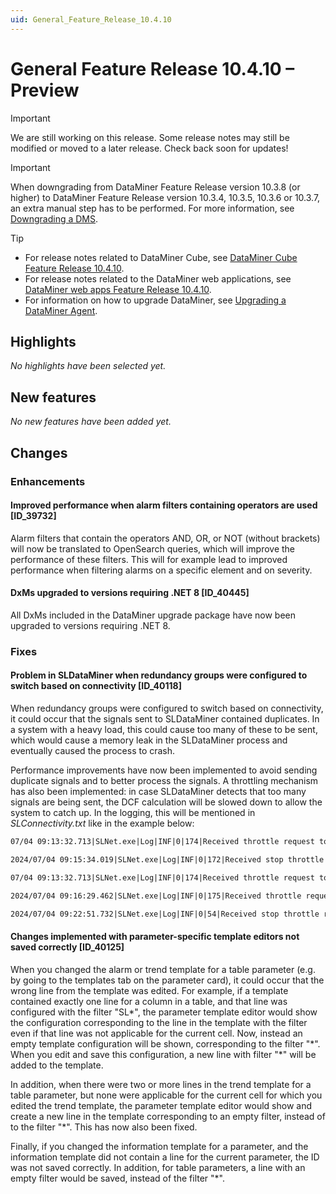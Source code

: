 ```yaml
---
uid: General_Feature_Release_10.4.10
---
```


# General Feature Release 10.4.10 – Preview

> [!IMPORTANT]
> We are still working on this release. Some release notes may still be modified or moved to a later release. Check back soon for updates!

> [!IMPORTANT]
> When downgrading from DataMiner Feature Release version 10.3.8 (or higher) to DataMiner Feature Release version 10.3.4, 10.3.5, 10.3.6 or 10.3.7, an extra manual step has to be performed. For more information, see [Downgrading a DMS](xref:MOP_Downgrading_a_DMS).

> [!TIP]
>
> - For release notes related to DataMiner Cube, see [DataMiner Cube Feature Release 10.4.10](xref:Cube_Feature_Release_10.4.10).
> - For release notes related to the DataMiner web applications, see [DataMiner web apps Feature Release 10.4.10](xref:Web_apps_Feature_Release_10.4.10).
> - For information on how to upgrade DataMiner, see [Upgrading a DataMiner Agent](xref:Upgrading_a_DataMiner_Agent).

## Highlights

*No highlights have been selected yet.*

## New features

*No new features have been added yet.*

## Changes

### Enhancements

#### Improved performance when alarm filters containing operators are used [ID_39732]

<!-- 10.4.0 [CU7] - FR 10.4.10 -->

Alarm filters that contain the operators AND, OR, or NOT (without brackets) will now be translated to OpenSearch queries, which will improve the performance of these filters. This will for example lead to improved performance when filtering alarms on a specific element and on severity.

#### DxMs upgraded to versions requiring .NET 8 [ID_40445]

<!-- 10.4.0 [CU7] - FR 10.4.10 -->

All DxMs included in the DataMiner upgrade package have now been upgraded to versions requiring .NET 8.

### Fixes

#### Problem in SLDataMiner when redundancy groups were configured to switch based on connectivity [ID_40118]

<!-- 10.3.0 [CU19]/10.4.0 [CU7] - FR 10.4.10 -->

When redundancy groups were configured to switch based on connectivity, it could occur that the signals sent to SLDataMiner contained duplicates. In a system with a heavy load, this could cause too many of these to be sent, which would cause a memory leak in the SLDataMiner process and eventually caused the process to crash.

Performance improvements have now been implemented to avoid sending duplicate signals and to better process the signals. A throttling mechanism has also been implemented: in case SLDataMiner detects that too many signals are being sent, the DCF calculation will be slowed down to allow the system to catch up. In the logging, this will be mentioned in *SLConnectivity.txt* like in the example below:

```txt
07/04 09:13:32.713|SLNet.exe|Log|INF|0|174|Received throttle request to slowdown DCF path calculation current value: 5000 ms

2024/07/04 09:15:34.019|SLNet.exe|Log|INF|0|172|Received stop throttle request to resume normal DCF path calculation current value: 1000 ms

07/04 09:13:32.713|SLNet.exe|Log|INF|0|174|Received throttle request to slowdown DCF path calculation current value: 5000 ms

2024/07/04 09:16:29.462|SLNet.exe|Log|INF|0|175|Received throttle request to slowdown DCF path calculation current value: 25000 ms

2024/07/04 09:22:51.732|SLNet.exe|Log|INF|0|54|Received stop throttle request to resume normal DCF path calculation current value: 1000 ms
```

#### Changes implemented with parameter-specific template editors not saved correctly [ID_40125]

<!-- 10.3.0 [CU19]/10.4.0 [CU7] - FR 10.4.10 -->

When you changed the alarm or trend template for a table parameter (e.g. by going to the templates tab on the parameter card), it could occur that the wrong line from the template was edited. For example, if a template contained exactly one line for a column in a table, and that line was configured with the filter "SL*", the parameter template editor would show the configuration corresponding to the line in the template with the filter even if that line was not applicable for the current cell. Now, instead an empty template configuration will be shown, corresponding to the filter "\*". When you edit and save this configuration, a new line with filter "\*" will be added to the template.

In addition, when there were two or more lines in the trend template for a table parameter, but none were applicable for the current cell for which you edited the trend template, the parameter template editor would show and create a new line in the template corresponding to an empty filter, instead of to the filter "\*". This has now also been fixed.

Finally, if you changed the information template for a parameter, and the information template did not contain a line for the current parameter, the ID was not saved correctly. In addition, for table parameters, a line with an empty filter would be saved, instead of the filter "\*".
